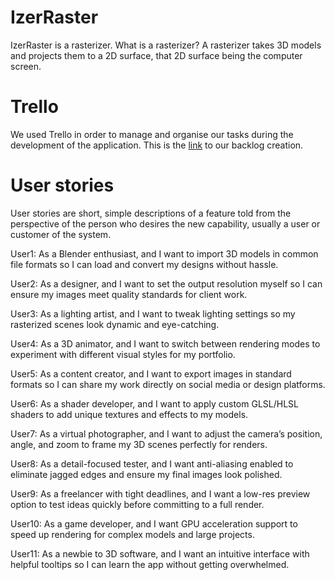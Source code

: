 # IzerRaster
IzerRaster is a rasterizer. What is a rasterizer? A rasterizer takes 3D models and projects them to a 2D surface, that 2D surface being the computer screen.

# Trello

We used Trello in order to manage and organise our tasks during the development of the application. This is the [link](https://trello.com/b/ZR0p4Yfg/rasterizer) to our backlog creation.

# User stories

User stories are short, simple descriptions of a feature told from the perspective of the person who desires the new capability, usually a user or customer of the system.

User1: As a Blender enthusiast, and I want to import 3D models in common file formats so I can load and convert my designs without hassle.

User2: As a designer, and I want to set the output resolution myself so I can ensure my images meet quality standards for client work.

User3: As a lighting artist, and I want to tweak lighting settings so my rasterized scenes look dynamic and eye-catching.

User4: As a 3D animator, and I want to switch between rendering modes to experiment with different visual styles for my portfolio.

User5: As a content creator, and I want to export images in standard formats so I can share my work directly on social media or design platforms.

User6: As a shader developer, and I want to apply custom GLSL/HLSL shaders to add unique textures and effects to my models.

User7: As a virtual photographer, and I want to adjust the camera’s position, angle, and zoom to frame my 3D scenes perfectly for renders.

User8: As a detail-focused tester, and I want anti-aliasing enabled to eliminate jagged edges and ensure my final images look polished.

User9: As a freelancer with tight deadlines, and I want a low-res preview option to test ideas quickly before committing to a full render.

User10: As a game developer, and I want GPU acceleration support to speed up rendering for complex models and large projects.

User11: As a newbie to 3D software, and I want an intuitive interface with helpful tooltips so I can learn the app without getting overwhelmed.
